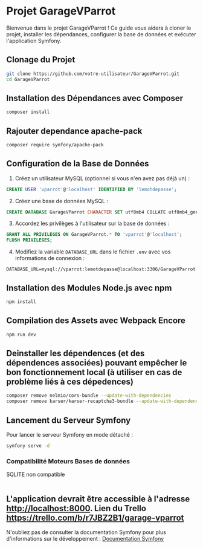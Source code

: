 # Projet GarageVParrot

Bienvenue dans le projet GarageVParrot ! Ce guide vous aidera à cloner le projet, installer les dépendances, configurer la base de données et exécuter l'application Symfony.

## Clonage du Projet

```bash
git clone https://github.com/votre-utilisateur/GarageVParrot.git
cd GarageVParrot
```

## Installation des Dépendances avec Composer

```bash
composer install
```

## Rajouter dependance apache-pack

```bash
composer require symfony/apache-pack
```

## Configuration de la Base de Données

1. Créez un utilisateur MySQL (optionnel si vous n'en avez pas déjà un) :

```sql
CREATE USER 'vparrot'@'localhost' IDENTIFIED BY 'lemotdepasse';
```

2. Créez une base de données MySQL :

```sql
CREATE DATABASE GarageVParrot CHARACTER SET utf8mb4 COLLATE utf8mb4_general_ci;
```

3. Accordez les privilèges à l'utilisateur sur la base de données :

```sql
GRANT ALL PRIVILEGES ON GarageVParrot.* TO 'vparrot'@'localhost';
FLUSH PRIVILEGES;
```

4. Modifiez la variable `DATABASE_URL` dans le fichier `.env` avec vos informations de connexion :

```env
DATABASE_URL=mysql://vparrot:lemotdepasse@localhost:3306/GarageVParrot
```

## Installation des Modules Node.js avec npm

```bash
npm install
```

## Compilation des Assets avec Webpack Encore

```bash
npm run dev
```

## Deinstaller les dépendences (et des dépendences associées) pouvant empêcher le bon fonctionnement local (à utiliser en cas de problème liés à ces dépedences)

```bash
composer remove nelmio/cors-bundle --update-with-dependencies
composer remove karser/karser-recaptcha3-bundle --update-with-dependencies
```

## Lancement du Serveur Symfony

Pour lancer le serveur Symfony en mode détaché :

```bash
symfony serve -d
```

### Compatibilité Moteurs Bases de données

SQLITE non compatible
```bash

```

L'application devrait être accessible à l'adresse [http://localhost:8000](http://localhost:8000).
Lien du Trello https://trello.com/b/r7JBZ2B1/garage-vparrot
---

N'oubliez pas de consulter la documentation Symfony pour plus d'informations sur le développement : [Documentation Symfony](https://symfony.com/doc/current/index.html)
